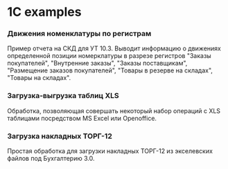 # 1C examples
### Движения номенклатуры по регистрам
Пример отчета на СКД для УТ 10.3. Выводит информацию о движениях определенной позиции номерклатуры в разрезе регистров "Заказы покупателей", "Внутренние заказы", "Заказы поставщикам", "Размещение заказов покупателей", "Товары в резерве на складах", "Товары на складах".
### Загрузка-выгрузка таблиц XLS
Обработка, позволяющая совершать некоторый набор операций с XLS таблицами посредством MS Excel или Openoffice.
### Загрузка накладных ТОРГ-12
Простая обработка для загрузки накладных ТОРГ-12 из экселевских файлов под Бухгалтерию 3.0.
